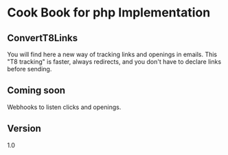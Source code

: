Cook Book for php Implementation
==

ConvertT8Links 
--

You will find here a new way of tracking links and openings in emails. This "T8 tracking" is faster, always redirects, and you don't have to declare links before sending. 

Coming soon 
--

Webhooks to listen clicks and openings.


Version
--

1.0 